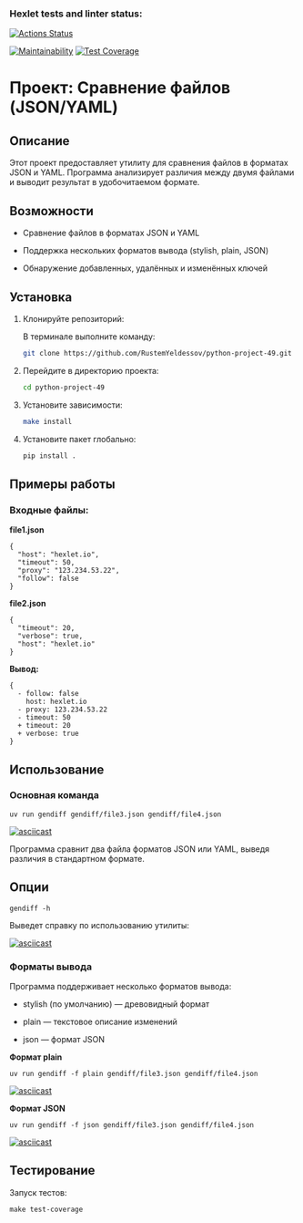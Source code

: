 ### Hexlet tests and linter status:
[![Actions Status](https://github.com/RustemYeldessov/python-project-50/actions/workflows/hexlet-check.yml/badge.svg)](https://github.com/RustemYeldessov/python-project-50/actions)

[![Maintainability](https://api.codeclimate.com/v1/badges/f600ac56e652872bb201/maintainability)](https://codeclimate.com/github/RustemYeldessov/python-project-50/maintainability)
[![Test Coverage](https://api.codeclimate.com/v1/badges/f600ac56e652872bb201/test_coverage)](https://codeclimate.com/github/RustemYeldessov/python-project-50/test_coverage)



# Проект: Сравнение файлов (JSON/YAML)

## Описание

Этот проект предоставляет утилиту для сравнения файлов в форматах JSON и YAML. Программа анализирует различия между двумя файлами и выводит результат в удобочитаемом формате.

## Возможности

- Сравнение файлов в форматах JSON и YAML

- Поддержка нескольких форматов вывода (stylish, plain, JSON)

- Обнаружение добавленных, удалённых и изменённых ключей

## Установка

1. Клонируйте репозиторий:

    В терминале выполните команду:
    ```bash
    git clone https://github.com/RustemYeldessov/python-project-49.git

2. Перейдите в директорию проекта:

    ```bash
   cd python-project-49

3. Установите зависимости:

    ```bash
    make install

4. Установите пакет глобально:

    ```bash
    pip install .

## Примеры работы
### Входные файлы:

**file1.json**

    {
      "host": "hexlet.io",
      "timeout": 50,
      "proxy": "123.234.53.22",
      "follow": false
    }

**file2.json**

    {
      "timeout": 20,
      "verbose": true,
      "host": "hexlet.io"
    }

**Вывод:**

    {
      - follow: false
        host: hexlet.io
      - proxy: 123.234.53.22
      - timeout: 50
      + timeout: 20
      + verbose: true
    }

## Использование

### Основная команда

    uv run gendiff gendiff/file3.json gendiff/file4.json

[![asciicast](https://asciinema.org/a/u26yjPYgUT1bVwM0j4JFZd72w.svg)](https://asciinema.org/a/u26yjPYgUT1bVwM0j4JFZd72w)

Программа сравнит два файла форматов JSON или YAML, выведя различия в стандартном формате.

## Опции

    gendiff -h

Выведет справку по использованию утилиты:

[![asciicast](https://asciinema.org/a/i6VWNYmCSo5RWDylFMj2a448Y.svg)](https://asciinema.org/a/i6VWNYmCSo5RWDylFMj2a448Y)


### Форматы вывода

Программа поддерживает несколько форматов вывода:

- stylish (по умолчанию) — древовидный формат

- plain — текстовое описание изменений

- json — формат JSON

**Формат plain**

    uv run gendiff -f plain gendiff/file3.json gendiff/file4.json

[![asciicast](https://asciinema.org/a/WCcyAeJgksUc4QnRNdMlc97mV.svg)](https://asciinema.org/a/WCcyAeJgksUc4QnRNdMlc97mV)

**Формат JSON**

    uv run gendiff -f json gendiff/file3.json gendiff/file4.json

[![asciicast](https://asciinema.org/a/XMjeTZHut7Gc0jizUwiZEeanq.svg)](https://asciinema.org/a/XMjeTZHut7Gc0jizUwiZEeanq)

## Тестирование

Запуск тестов:

    make test-coverage

